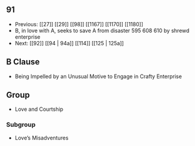 ## 91
- Previous: [[27]] [[29]] [[98]] [[1167]] [[1170]] [[1180]] 
- B, in love with A, seeks to save A from disaster 595 608 610 by shrewd enterprise
- Next: [[92]] [[94 | 94a]] [[114]] [[125 | 125a]] 

## B Clause
- Being Impelled by an Unusual Motive to Engage in Crafty Enterprise

## Group
- Love and Courtship

### Subgroup
- Love’s Misadventures

